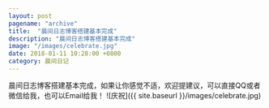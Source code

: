 ```yaml
---
layout: post
pagename: "archive"
title:  "晨间日志博客搭建基本完成"
description: "晨间日志博客搭建基本完成"
image: "/images/celebrate.jpg"
date: 2018-01-11 10:28:00 +0800
category: 晨间日记
---
```

晨间日志博客搭建基本完成，如果让你感觉不适，欢迎提建议，可以直接QQ或者微信给我，也可以Email给我！
![庆祝]({{ site.baseurl }}/images/celebrate.jpg)